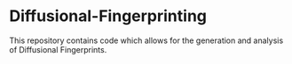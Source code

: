 # Diffusional-Fingerprinting
This repository contains code which allows for the generation and analysis of Diffusional Fingerprints. 
